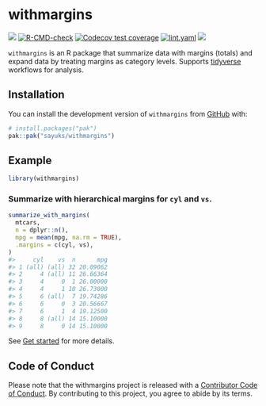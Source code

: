 
<!-- README.md is generated from README.Rmd. Please edit that file -->

# withmargins

<!-- badges: start -->

<a href = "https://CRAN.R-project.org/package=withmargins" target = "_blank"><img src="https://www.r-pkg.org/badges/version/withmargins"></a>
[![R-CMD-check](https://github.com/sayuks/withmargins/actions/workflows/R-CMD-check.yaml/badge.svg)](https://github.com/sayuks/withmargins/actions/workflows/R-CMD-check.yaml)
[![Codecov test
coverage](https://codecov.io/gh/sayuks/withmargins/graph/badge.svg)](https://app.codecov.io/gh/sayuks/withmargins)
[![lint.yaml](https://github.com/sayuks/withmargins/actions/workflows/lint.yaml/badge.svg)](https://github.com/sayuks/withmargins/actions/workflows/lint.yaml)
<a href = "https://sayuks.github.io/withmargins/" target = "_blank"><img src="https://cranlogs.r-pkg.org/badges/withmargins"></a>
<!-- badges: end -->

`withmargins` is an R package that summarize data with margins (totals)
and expand data by treating margins as category levels. Supports
[tidyverse](https://www.tidyverse.org/) workflows for analysis.

## Installation

<!-- You can install `withmargins` from CRAN: -->
<!-- ``` r -->
<!-- install.packages("withmargins") -->
<!-- ``` -->

You can install the development version of `withmargins` from
[GitHub](https://github.com/) with:

``` r
# install.packages("pak")
pak::pak("sayuks/withmargins")
```

## Example

``` r
library(withmargins)
```

### Summarize with hierarchical margins for `cyl` and `vs`.

``` r
summarize_with_margins(
  mtcars,
  n = dplyr::n(),
  mpg = mean(mpg, na.rm = TRUE),
  .margins = c(cyl, vs),
)
#>     cyl    vs  n      mpg
#> 1 (all) (all) 32 20.09062
#> 2     4 (all) 11 26.66364
#> 3     4     0  1 26.00000
#> 4     4     1 10 26.73000
#> 5     6 (all)  7 19.74286
#> 6     6     0  3 20.56667
#> 7     6     1  4 19.12500
#> 8     8 (all) 14 15.10000
#> 9     8     0 14 15.10000
```

See [Get
started](https://sayuks.github.io/withmargins/vignettes/get_started.html)
for more details.

## Code of Conduct

Please note that the withmargins project is released with a [Contributor
Code of
Conduct](https://contributor-covenant.org/version/2/1/CODE_OF_CONDUCT.html).
By contributing to this project, you agree to abide by its terms.
